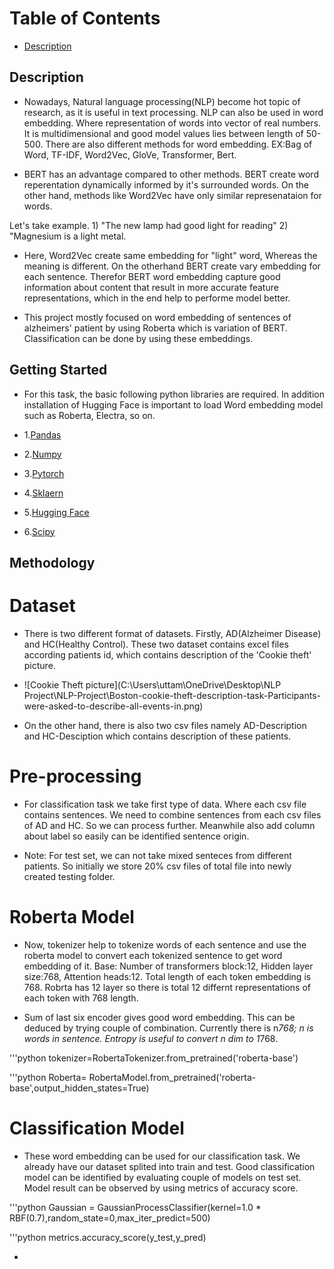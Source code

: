 # Table of Contents
- [Description](#Description)

## Description
- Nowadays, Natural language processing(NLP) become hot topic of research, as it is useful in text processing. NLP can also be used in word embedding. Where representation of words into vector of real numbers. It is multidimensional and good model values lies between length of 50-500.
There are also different methods for word embedding. EX:Bag of Word, TF-IDF, Word2Vec, GloVe, Transformer, Bert.

- BERT has an advantage compared to other methods. BERT create word reperentation dynamically informed by it's surrounded words. On the other hand, methods like Word2Vec have only similar represenataion for words.

Let's take example. 1) "The new lamp had good light for reading"
                    2) "Magnesium is a light metal.

- Here, Word2Vec create same embedding for "light" word, Whereas the meaning is different. On the otherhand BERT create vary embedding for each sentence. Therefor BERT word embedding capture good information about content that result in more accurate feature representations, which in the end help to performe model better. 

- This project mostly focused on word embedding of sentences of alzheimers' patient  by using Roberta which is variation of BERT.  Classification can be done by using these embeddings.


## Getting Started
- For this task, the basic following python libraries are required. In addition installation of Hugging Face is important to load Word embedding model such as Roberta, Electra, so on.

- 1.[Pandas](https://pandas.pydata.org/docs/)
- 2.[Numpy](https://numpy.org/doc/stable/)
- 3.[Pytorch](https://pytorch.org/tutorials/)
- 4.[Sklaern](https://scikit-learn.org/stable/user_guide.html)
- 5.[Hugging Face](https://huggingface.co/docs)
- 6.[Scipy](https://docs.scipy.org/doc/scipy/)


## Methodology

# Dataset

- There is two different format of datasets. Firstly, AD(Alzheimer Disease) and HC(Healthy Control). These two dataset contains excel files according patients id, which contains description of the 'Cookie theft' picture.

- ![Cookie Theft picture](C:\Users\uttam\OneDrive\Desktop\NLP Project\NLP-Project\Boston-cookie-theft-description-task-Participants-were-asked-to-describe-all-events-in.png)

- On the other hand, there is also two csv files namely AD-Description and HC-Desciption which contains description of these patients.

# Pre-processing

- For classification task we take first type of data. Where each csv file contains sentences. We need to combine sentences from each csv files of AD and HC. So we can process further. Meanwhile also add column about label so easily can be identified sentence origin.

- Note: For test set, we can not take mixed senteces from different patients. So initially we store 20% csv files of total file into newly created testing folder.


# Roberta Model 
 - Now, tokenizer help to tokenize words of each sentence and use the roberta model to convert each tokenized sentence to get word embedding of it. Base: Number of transformers block:12, Hidden layer size:768, Attention heads:12. Total length of each token embedding is 768. Robrta has 12 layer so there is total 12 differnt representations of each token with 768 length. 

 - Sum of last six encoder gives good word embedding. This can be deduced by trying couple of combination. Currently there is n*768; n is words in sentence. Entropy is useful to convert n dim to 1*768. 

 '''python
tokenizer=RobertaTokenizer.from_pretrained('roberta-base')
 

'''python
Roberta= RobertaModel.from_pretrained('roberta-base',output_hidden_states=True)


 # Classification Model
 - These word embedding can be used for our classification task. We already have our dataset splited into train and test. Good classification model can be identified by evaluating couple of models on test set. Model result can be observed by using metrics of accuracy score.

 '''python
Gaussian = GaussianProcessClassifier(kernel=1.0 * RBF(0.7),random_state=0,max_iter_predict=500)

 '''python
 metrics.accuracy_score(y_test,y_pred)




 - 